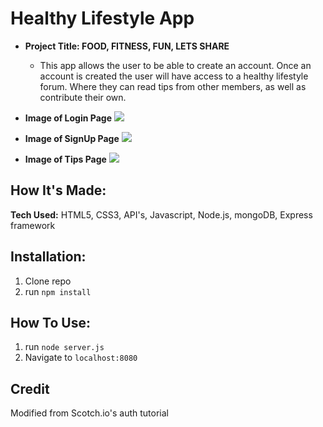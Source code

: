 # Healthy Lifestyle App

* **Project Title: FOOD, FITNESS, FUN, LETS SHARE**
  - This app allows the user to be able to create an account. Once an account is created the user will have access to a healthy lifestyle forum. Where they can read tips from other members, as well as contribute their own.

* **Image of Login Page**
![](public/login.png)

* **Image of SignUp Page**
![](public/signup.png)

* **Image of Tips Page**
![](public/forum2.png)

## How It's Made:

**Tech Used:** HTML5, CSS3, API's, Javascript, Node.js, mongoDB, Express framework


## Installation:

1. Clone repo
2. run `npm install`

## How To Use:

1. run `node server.js`
2. Navigate to `localhost:8080`

## Credit

Modified from Scotch.io's auth tutorial
